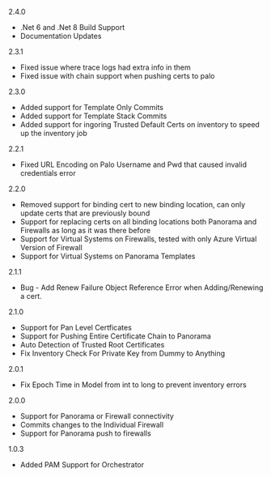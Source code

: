 2.4.0
* .Net 6 and .Net 8 Build Support
* Documentation Updates

2.3.1
* Fixed issue where trace logs had extra info in them
* Fixed issue with chain support when pushing certs to palo

2.3.0
* Added support for Template Only Commits
* Added support for Template Stack Commits
* Added support for ingoring Trusted Default Certs on inventory to speed up the inventory job
  
2.2.1
* Fixed URL Encoding on Palo Username and Pwd that caused invalid credentials error

2.2.0
* Removed support for binding cert to new binding location, can only update certs that are previously bound
* Support for replacing certs on all binding locations both Panorama and Firewalls as long as it was there before
* Support for Virtual Systems on Firewalls, tested with only Azure Virtual Version of Firewall
* Support for Virtual Systems on Panorama Templates

2.1.1
* Bug - Add Renew Failure Object Reference Error when Adding/Renewing a cert.

2.1.0
* Support for Pan Level Certficates
* Support for Pushing Entire Certificate Chain to Panorama
* Auto Detection of Trusted Root Certificates
* Fix Inventory Check For Private Key from Dummy to Anything

2.0.1
* Fix Epoch Time in Model from int to long to prevent inventory errors

2.0.0
* Support for Panorama or Firewall connectivity
* Commits changes to the Individual Firewall
* Support for Panorama push to firewalls

1.0.3
* Added PAM Support for Orchestrator

